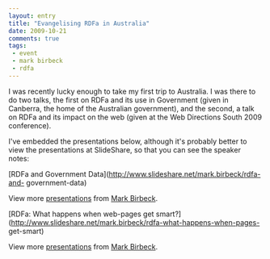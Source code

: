 ```yaml
---
layout: entry
title: "Evangelising RDFa in Australia"
date: 2009-10-21
comments: true
tags:
 - event
 - mark birbeck
 - rdfa
---
```

  
I was recently lucky enough to take my first trip to Australia. I was there to
do two talks, the first on RDFa and its use in Government (given in Canberra,
the home of the Australian government), and the second, a talk on RDFa and its
impact on the web (given at the Web Directions South 2009 conference).

<!-- more -->

  
I've embedded the presentations below, although it's probably better to view
the presentations at SlideShare, so that you can see the speaker notes:

  

[RDFa and Government Data](http://www.slideshare.net/mark.birbeck/rdfa-and-
government-data)

View more [presentations](http://www.slideshare.net/) from [Mark
Birbeck](http://www.slideshare.net/mark.birbeck).

  
  

[RDFa: What happens when web-pages get
smart?](http://www.slideshare.net/mark.birbeck/rdfa-what-happens-when-pages-
get-smart)

View more [presentations](http://www.slideshare.net/) from [Mark
Birbeck](http://www.slideshare.net/mark.birbeck).


